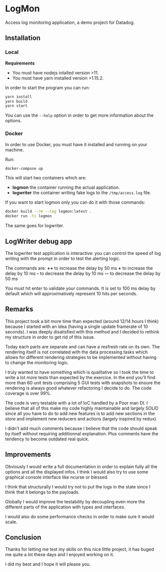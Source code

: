 # LogMon

Access log monitoring application, a demo project for Datadog.

## Installation

### Local

**Requirements**
* You must have nodejs intalled version >11.
* You must have yarn installed version >1.15.2.

In order to start the program you can run:

```sh
yarn install
yarn build
yarn start
```

You can use the `--help` option in order to get more information about the options.

### Docker

In order to use Docker, you must have it installed and running on your machine.

Run:
```sh
docker-compose up
```

This will start two containers which are:

+ **logmon** the container running the actual application.
+ **logwriter** the container writing fake logs to the `/tmp/access.log` file.

If you want to start logmon only you can do it with those commands:

```sh
docker build --rm --tag logmon:latest .
docker run -ti logmon
```

The same goes for logwriter.

## LogWriter debug app

The logwriter test application is interactive: you can control the speed of log writing with the prompt in order to test the alerting logic.

The commands are:
**++** to increase the delay by 50 ms
**+** to increase the delay by 10 ms
**-** to decrease the delay by 10 ms
**--** to decrease the delay by 50 ms

You must hit enter to validate your commands.
It is set to 100 ms delay by default which will approximatively represent 10 hits per seconds.

## Remarks

This project took a bit more time than expected (around 12/14 hours I think) because I started with an idea (having a single update framerate of 10 seconds). I was deeply disatisfied with this method and I decided to rethink my structure in order to get rid of this issue.

Today each parts are separate and can have a resfresh rate on its own. The rendering itself is not correlated with the data processing tasks which allows for different rendering strategies to be implemented without having to change the monitoring logic.

I truly wanted to have something which is qualitative so I took the time to write a lot more tests than expected by the exercice. In the end you'll find more than 60 unit tests comprising 5 GUI tests with snapshots to ensure the rendering is always good whatever refactoring I decide to do. The code coverage is over 99%.

The code is very testable with a lot of IoC handled by a Poor man DI.
I believe that all of this make my code highly maintainable and largely SOLID since all you have to do to add new features is to add new sections in the store and implement new reducers and actions (largely inspired by redux).

I didn't add much comments because I believe that the code should speak by itself without requiring additionnal explanation. Plus comments have the tendency to become outdated real quick. 

## Improvements

Obviously I would write a full documentation in order to explain fully all the options and all the displayed infos. I think I would also try to use some graphical console interface like ncurse or blessed.

I think that structurally I would try not to put the logs in the state since I think that it belongs to the payloads.

Globally I would improve the testability by decoupling even more the different parts of the application with types and interfaces.

I would also do some performance checks in order to make sure it would scale.

## Conclusion

Thanks for letting me test my skills on this nice little project, it has buged me quite a lot these days and I enjoyed working on it.

I did my best and I hope it will please you.